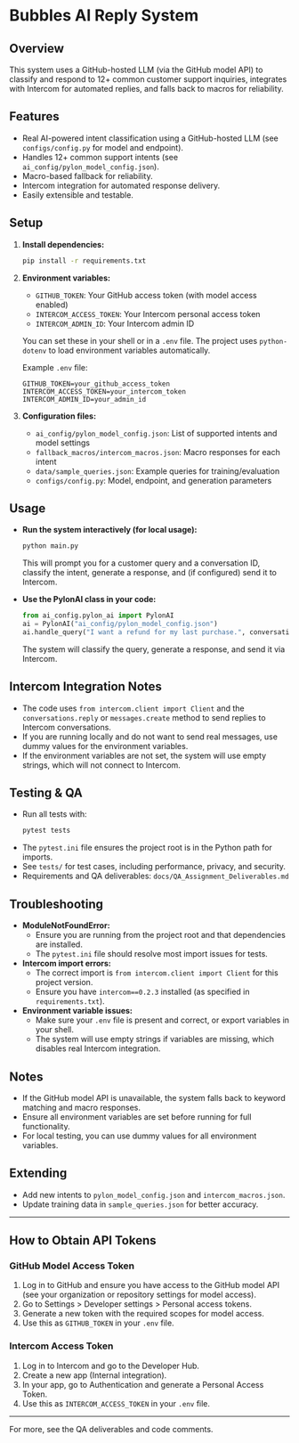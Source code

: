 # Bubbles AI Reply System

## Overview

This system uses a GitHub-hosted LLM (via the GitHub model API) to classify and respond to 12+ common customer support inquiries, integrates with Intercom for automated replies, and falls back to macros for reliability.

## Features

- Real AI-powered intent classification using a GitHub-hosted LLM (see `configs/config.py` for model and endpoint).
- Handles 12+ common support intents (see `ai_config/pylon_model_config.json`).
- Macro-based fallback for reliability.
- Intercom integration for automated response delivery.
- Easily extensible and testable.

## Setup

1. **Install dependencies:**
   ```bash
   pip install -r requirements.txt
   ```
2. **Environment variables:**

   - `GITHUB_TOKEN`: Your GitHub access token (with model access enabled)
   - `INTERCOM_ACCESS_TOKEN`: Your Intercom personal access token
   - `INTERCOM_ADMIN_ID`: Your Intercom admin ID

   You can set these in your shell or in a `.env` file. The project uses `python-dotenv` to load environment variables automatically.

   Example `.env` file:

   ```env
   GITHUB_TOKEN=your_github_access_token
   INTERCOM_ACCESS_TOKEN=your_intercom_token
   INTERCOM_ADMIN_ID=your_admin_id
   ```

3. **Configuration files:**
   - `ai_config/pylon_model_config.json`: List of supported intents and model settings
   - `fallback_macros/intercom_macros.json`: Macro responses for each intent
   - `data/sample_queries.json`: Example queries for training/evaluation
   - `configs/config.py`: Model, endpoint, and generation parameters

## Usage

- **Run the system interactively (for local usage):**

  ```bash
  python main.py
  ```

  This will prompt you for a customer query and a conversation ID, classify the intent, generate a response, and (if configured) send it to Intercom.

- **Use the PylonAI class in your code:**
  ```python
  from ai_config.pylon_ai import PylonAI
  ai = PylonAI("ai_config/pylon_model_config.json")
  ai.handle_query("I want a refund for my last purchase.", conversation_id)
  ```
  The system will classify the query, generate a response, and send it via Intercom.

## Intercom Integration Notes

- The code uses `from intercom.client import Client` and the `conversations.reply` or `messages.create` method to send replies to Intercom conversations.
- If you are running locally and do not want to send real messages, use dummy values for the environment variables.
- If the environment variables are not set, the system will use empty strings, which will not connect to Intercom.

## Testing & QA

- Run all tests with:
  ```bash
  pytest tests
  ```
- The `pytest.ini` file ensures the project root is in the Python path for imports.
- See `tests/` for test cases, including performance, privacy, and security.
- Requirements and QA deliverables: `docs/QA_Assignment_Deliverables.md`

## Troubleshooting

- **ModuleNotFoundError:**
  - Ensure you are running from the project root and that dependencies are installed.
  - The `pytest.ini` file should resolve most import issues for tests.
- **Intercom import errors:**
  - The correct import is `from intercom.client import Client` for this project version.
  - Ensure you have `intercom==0.2.3` installed (as specified in `requirements.txt`).
- **Environment variable issues:**
  - Make sure your `.env` file is present and correct, or export variables in your shell.
  - The system will use empty strings if variables are missing, which disables real Intercom integration.

## Notes

- If the GitHub model API is unavailable, the system falls back to keyword matching and macro responses.
- Ensure all environment variables are set before running for full functionality.
- For local testing, you can use dummy values for all environment variables.

## Extending

- Add new intents to `pylon_model_config.json` and `intercom_macros.json`.
- Update training data in `sample_queries.json` for better accuracy.

---

## How to Obtain API Tokens

### GitHub Model Access Token

1. Log in to GitHub and ensure you have access to the GitHub model API (see your organization or repository settings for model access).
2. Go to Settings > Developer settings > Personal access tokens.
3. Generate a new token with the required scopes for model access.
4. Use this as `GITHUB_TOKEN` in your `.env` file.

### Intercom Access Token

1. Log in to Intercom and go to the Developer Hub.
2. Create a new app (Internal integration).
3. In your app, go to Authentication and generate a Personal Access Token.
4. Use this as `INTERCOM_ACCESS_TOKEN` in your `.env` file.

---

For more, see the QA deliverables and code comments.
